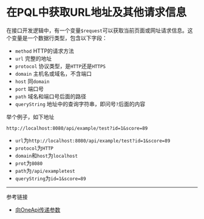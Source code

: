 # 在PQL中获取URL地址及其他请求信息
在接口开发逻辑中，有一个变量`$request`可以获取当前页面或网址请求信息。这个变量是一个数据行类型，包含以下字段：
* `method` HTTP的请求方法
* `url` 完整的地址
* `protocol` 协议类型，是`HTTP`还是`HTTPS`
* `domain` 主机名或域名，不含端口
* `host` 同`domain`
* `port` 端口号
* `path` 域名和端口号后面的路径
* `queryString` 地址中的查询字符串，即问号`?`后面的内容

举个例子，如下地址
```
http://localhost:8080/api/example/test?id=1&score=89
```
* `url`为`http://localhost:8080/api/example/test?id=1&score=89`
* `protocol`为`HTTP`
* `domain`和`host`为`localhost`
* `prot`为`8080`
* `path`为`/api/exampletest`
* `queryString`为`id=1&score=89`

---
参考链接
* [向OneApi传递参数](/oneapi/params.md)